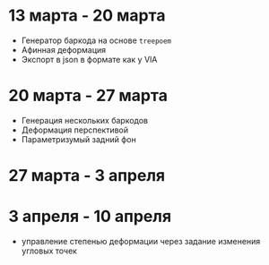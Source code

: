 # 13 марта - 20 марта
- Генератор баркода на основе `treepoem`
- Афинная деформация
- Экспорт в json в формате как у VIA

# 20 марта - 27 марта
- Генерация нескольких баркодов
- Деформация перспективой
- Параметризумый задний фон

# 27 марта - 3 апреля

# 3 апреля - 10 апреля
- управление степенью деформации через задание изменения угловых точек
